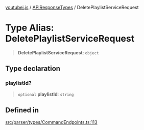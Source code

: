 [youtubei.js](../../../README.md) / [APIResponseTypes](../README.md) / DeletePlaylistServiceRequest

# Type Alias: DeletePlaylistServiceRequest

> **DeletePlaylistServiceRequest**: `object`

## Type declaration

### playlistId?

> `optional` **playlistId**: `string`

## Defined in

[src/parser/types/CommandEndpoints.ts:113](https://github.com/LuanRT/YouTube.js/blob/e1650e12979e68b9546bc63989f86b651960a10a/src/parser/types/CommandEndpoints.ts#L113)
